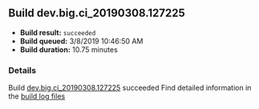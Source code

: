 ## Build dev.big.ci_20190308.127225
- **Build result:** `succeeded`
- **Build queued:** 3/8/2019 10:46:50 AM
- **Build duration:** 10.75 minutes
### Details
Build [dev.big.ci_20190308.127225](https://winappstudio.visualstudio.com/web/build.aspx?pcguid=a4ef43be-68ce-4195-a619-079b4d9834c2&builduri=vstfs%3a%2f%2f%2fBuild%2fBuild%2f27225) succeeded
Find detailed information in the [build log files](https://uwpctdiags.blob.core.windows.net/buildlogs/dev.big.ci_20190308.127225_logs.zip)
